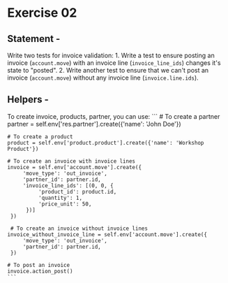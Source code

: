 
# Exercise 02

## Statement -
  Write two tests for invoice validation:
    1. Write a test to ensure posting an invoice (`account.move`) with an
       invoice line (`invoice_line_ids`) changes it's state to "posted".
    2. Write another test to ensure that we can't post an invoice
       (`account.move`) without any invoice line (`invoice.line.ids`).

## Helpers -
  To create invoice, products, partner, you can use:
    ```
    # To create a partner
    partner = self.env['res.partner'].create({'name': 'John Doe'})

    # To create a product
    product = self.env['product.product'].create({'name': 'Workshop Product'})
    
    # To create an invoice with invoice lines
    invoice = self.env['account.move'].create({
         'move_type': 'out_invoice',
         'partner_id': partner.id,
         'invoice_line_ids': [(0, 0, {
              'product_id': product.id,
              'quantity': 1,
              'price_unit': 50,
          })]
     })

     # To create an invoice without invoice lines
    invoice_without_invoice_line = self.env['account.move'].create({
         'move_type': 'out_invoice',
         'partner_id': partner.id,
     })
    
    # To post an invoice
    invoice.action_post()
    ```
